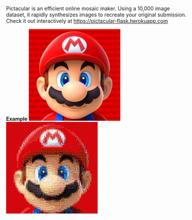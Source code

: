Pictacular is an efficient online mosaic maker. 
Using a 10,000 image dataset, it rapidly synthesizes images to recreate your original submission. 
Check it out interactively at https://pictacular-flask.herokuapp.com

**Example**
<img src="static/orig.jpg" width="250">
<img src="static/better.png" width="250">
